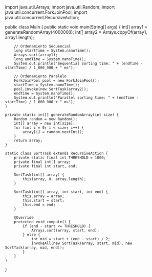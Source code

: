 import java.util.Arrays;
import java.util.Random;
import java.util.concurrent.ForkJoinPool;
import java.util.concurrent.RecursiveAction;

public class Main {
    public static void main(String[] args) {
        int[] array1 = generateRandomArray(4000000);
        int[] array2 = Arrays.copyOf(array1, array1.length);

        // Ordenamiento Secuencial
        long startTime = System.nanoTime();
        Arrays.sort(array1);
        long endTime = System.nanoTime();
        System.out.println("Sequential sorting time: " + (endTime - startTime) / 1_000_000 + " ms");

        // Ordenamiento Paralelo
        ForkJoinPool pool = new ForkJoinPool();
        startTime = System.nanoTime();
        pool.invoke(new SortTask(array2));
        endTime = System.nanoTime();
        System.out.println("Parallel sorting time: " + (endTime - startTime) / 1_000_000 + " ms");
    }

    private static int[] generateRandomArray(int size) {
        Random random = new Random();
        int[] array = new int[size];
        for (int i = 0; i < size; i++) {
            array[i] = random.nextInt();
        }
        return array;
    }

    static class SortTask extends RecursiveAction {
        private static final int THRESHOLD = 1000;
        private final int[] array;
        private final int start, end;

        SortTask(int[] array) {
            this(array, 0, array.length);
        }

        SortTask(int[] array, int start, int end) {
            this.array = array;
            this.start = start;
            this.end = end;
        }

        @Override
        protected void compute() {
            if (end - start <= THRESHOLD) {
                Arrays.sort(array, start, end);
            } else {
                int mid = start + (end - start) / 2;
                invokeAll(new SortTask(array, start, mid), new SortTask(array, mid, end));
            }
        }
    }
}
